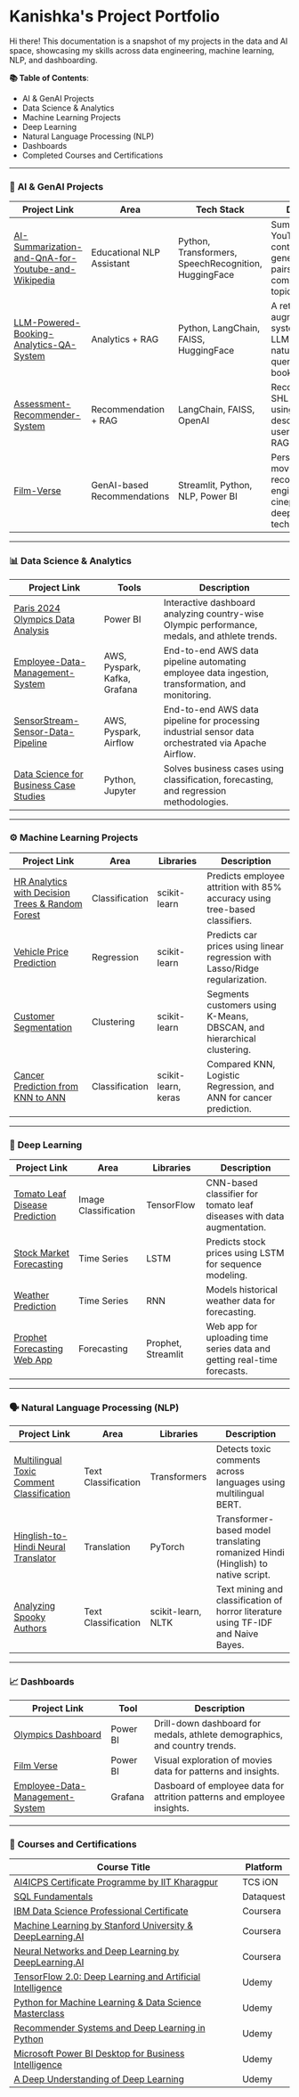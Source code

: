 # **Kanishka's Project Portfolio**

Hi there! This documentation is a snapshot of my projects in the data and AI space, showcasing my skills across data engineering, machine learning, NLP, and dashboarding.

**📚 Table of Contents**:

* AI & GenAI Projects
* Data Science & Analytics
* Machine Learning Projects
* Deep Learning
* Natural Language Processing (NLP)
* Dashboards
* Completed Courses and Certifications

---

### 🤖 **AI & GenAI Projects**

| Project Link                                                                                                                                | Area                        | Tech Stack                                           | Description                                                                                                            |
| ------------------------------------------------------------------------------------------------------------------------------------------- | --------------------------- | ---------------------------------------------------- | ---------------------------------------------------------------------------------------------------------------------- |
| [AI-Summarization-and-QnA-for-Youtube-and-Wikipedia](https://github.com/SharmaKanishkaa/AI-Summarization-and-QnA-for-Youtube-and-Wikipedia) | Educational NLP Assistant   | Python, Transformers, SpeechRecognition, HuggingFace | Summarizes YouTube/Wikipedia content and generates Q\&A pairs to simplify complex learning topics.                     |
| [LLM-Powered-Booking-Analytics-QA-System](https://github.com/SharmaKanishkaa/LLM-Powered-Booking-Analytics-QA-System)                       | Analytics + RAG             | Python, LangChain, FAISS, HuggingFace                | A retrieval-augmented QA system that uses LLMs to answer natural language queries on hotel booking data.               |
| [Assessment-Recommender-System](https://github.com/SharmaKanishkaa/Assessment-Recommender-System)                                           | Recommendation + RAG        | LangChain, FAISS, OpenAI                             | Recommends top SHL assessments using job descriptions or user queries via a RAG pipeline.                              |
| [Film-Verse](https://github.com/SharmaKanishkaa/Film-Verse)                                                                                 | GenAI-based Recommendations | Streamlit, Python, NLP, Power BI                     | Personalized movie recommendation engine built for cinephiles using deep learning techniques.                          |

---

### 📊 **Data Science & Analytics**

| Project Link                                                                                                        | Tools                          | Description                                                                                      |
| ------------------------------------------------------------------------------------------------------------------- | ------------------------------ | ------------------------------------------------------------------------------------------------ |
| [Paris 2024 Olympics Data Analysis](https://github.com/SharmaKanishkaa/Paris-2024-Olympics-Data-Analysis)           | Power BI                       | Interactive dashboard analyzing country-wise Olympic performance, medals, and athlete trends.    |
| [Employee-Data-Management-System](https://github.com/SharmaKanishkaa/Employee-Data-Management-System)               | AWS, Pyspark, Kafka, Grafana   | End-to-end AWS data pipeline automating employee data ingestion, transformation, and monitoring. |
| [SensorStream-Sensor-Data-Pipeline](https://github.com/SharmaKanishkaa/SensorStream-Sensor-Data-Pipeline)           | AWS, Pyspark, Airflow          | End-to-end AWS data pipeline for processing industrial sensor data orchestrated via Apache Airflow. |
| [Data Science for Business Case Studies](https://github.com/SharmaKanishkaa/Data-Science-for-Business-Case-Studies) | Python, Jupyter                | Solves business cases using classification, forecasting, and regression methodologies.           |

---

### ⚙️ **Machine Learning Projects**

| Project Link                                                                                                                           | Area           | Libraries           | Description                                                                  |
| -------------------------------------------------------------------------------------------------------------------------------------- | -------------- | ------------------- | ---------------------------------------------------------------------------- |
| [HR Analytics with Decision Trees & Random Forest](https://github.com/SharmaKanishkaa/HR-Analytics-with-Decision-Trees-Random-Forest-) | Classification | scikit-learn        | Predicts employee attrition with 85% accuracy using tree-based classifiers.  |
| [Vehicle Price Prediction](https://github.com/SharmaKanishkaa/Vehicle-Price-Prediction-with-Linear-Regression-and-Regularization-)     | Regression     | scikit-learn        | Predicts car prices using linear regression with Lasso/Ridge regularization. |
| [Customer Segmentation](https://github.com/SharmaKanishkaa/Customer-Segmentation-Using-Unsupervised-Clustering)                        | Clustering     | scikit-learn        | Segments customers using K-Means, DBSCAN, and hierarchical clustering.       |
| [Cancer Prediction from KNN to ANN](https://github.com/SharmaKanishkaa/Cancer-Prediction-from-KNN-to-ANN)                              | Classification | scikit-learn, keras | Compared KNN, Logistic Regression, and ANN for cancer prediction.            |

---

### 🧠 **Deep Learning**

| Project Link                                                                                                   | Area                 | Libraries          | Description                                                             |
| -------------------------------------------------------------------------------------------------------------- | -------------------- | ------------------ | ----------------------------------------------------------------------- |
| [Tomato Leaf Disease Prediction](https://github.com/SharmaKanishkaa/Tomato-Leaf-Disease-Prediction-using-CNN)  | Image Classification | TensorFlow         | CNN-based classifier for tomato leaf diseases with data augmentation.   |
| [Stock Market Forecasting](https://github.com/SharmaKanishkaa/Stock-Market-Analysis-and-Prediction-using-LSTM) | Time Series          | LSTM               | Predicts stock prices using LSTM for sequence modeling.                 |
| [Weather Prediction](https://github.com/SharmaKanishkaa/Weather-Prediction-using-RNN)                          | Time Series          | RNN                | Models historical weather data for forecasting.                         |
| [Prophet Forecasting Web App](https://github.com/SharmaKanishkaa/Prophet-Forecasting-Application)              | Forecasting          | Prophet, Streamlit | Web app for uploading time series data and getting real-time forecasts. |

---

### 🗣️ **Natural Language Processing (NLP)**

| Project Link                                                                                                                    | Area                | Libraries          | Description                                                                       |
| ------------------------------------------------------------------------------------------------------------------------------- | ------------------- | ------------------ | --------------------------------------------------------------------------------- |
| [Multilingual Toxic Comment Classification](https://github.com/SharmaKanishkaa/Multilingual-Toxic-Comment-Classification-Model) | Text Classification | Transformers       | Detects toxic comments across languages using multilingual BERT.                  |
| [Hinglish-to-Hindi Neural Translator](https://github.com/SharmaKanishkaa/Hinglish-to-Hindi-Neural-Translator)                   | Translation         | PyTorch            | Transformer-based model translating romanized Hindi (Hinglish) to native script.  |
| [Analyzing Spooky Authors](https://github.com/SharmaKanishkaa/Analyzing-Spooky-Authors-with-NLP)                                | Text Classification | scikit-learn, NLTK | Text mining and classification of horror literature using TF-IDF and Naive Bayes. |

---

### 📈 **Dashboards**

| Project Link                                                                                           | Tool     | Description                                                                 |
| ------------------------------------------------------------------------------------------------------ | -------- | --------------------------------------------------------------------------- |
| [Olympics Dashboard](https://github.com/SharmaKanishkaa/Paris-2024-Olympics-Data-Analysis)             | Power BI | Drill-down dashboard for medals, athlete demographics, and country trends.  |
| [Film Verse](https://github.com/SharmaKanishkaa/Film-Verse)                                            | Power BI | Visual exploration of movies data for  patterns and insights.               |
| [Employee-Data-Management-System](https://github.com/SharmaKanishkaa/Employee-Data-Management-System)  | Grafana  | Dasboard of employee data for attrition patterns and employee insights.     |

---
### 📜 **Courses and Certifications**

| Course Title                                                                                                                                           | Platform  |
| ------------------------------------------------------------------------------------------------------------------------------------------------------ | --------- |
| [AI4ICPS Certificate Programme by IIT Kharagpur](https://drive.google.com/file/d/1tm24cD4v-xjq3MJHq-cMHENpKgobwurF/view?usp=sharing)                   | TCS iON   |
| [SQL Fundamentals](https://drive.google.com/file/d/10O1ysgYGBFu_r8lmHPPjb-6WB9Ji000Y/view?usp=sharing)                                                 | Dataquest |
| [IBM Data Science Professional Certificate](https://drive.google.com/file/d/1bprY76tzEwu07MdLVDDUPD1Lghfro2yO/view?usp=sharing)                        | Coursera  |
| [Machine Learning by Stanford University & DeepLearning.AI](https://drive.google.com/file/d/1VoRuuKV8FFWFUMfwTXYXpUUUkfygwO8D/view?usp=sharing)        | Coursera  |
| [Neural Networks and Deep Learning by DeepLearning.AI](https://www.coursera.org/account/accomplishments/certificate/Neural-Networks-and-Deep-Learning) | Coursera  |
| [TensorFlow 2.0: Deep Learning and Artificial Intelligence](https://drive.google.com/file/d/1t1zc2pD8KP_64OWqpqugQAjwPnHGvFLu/view?usp=sharing)        | Udemy     |
| [Python for Machine Learning & Data Science Masterclass](https://drive.google.com/file/d/1Djy_rhD3ur3xCJEWVaR2Ko2sHvZmPg-l/view?usp=sharing)           | Udemy     |
| [Recommender Systems and Deep Learning in Python](https://drive.google.com/file/d/1GhvVgO7u7NP2I4xXJ__WgZlseELSj7Uq/view?usp=sharing)                  | Udemy     |
| [Microsoft Power BI Desktop for Business Intelligence](https://drive.google.com/file/d/1_dcQJSNeIWKCFWgz5-8IsH5rPnB6E9Zj/view?usp=sharing)             | Udemy     |
| [A Deep Understanding of Deep Learning](https://drive.google.com/file/d/1AQ0uOloDhp7RyHlOni1qC1bC0Fn97di9/view?usp=sharing)                            | Udemy     |
